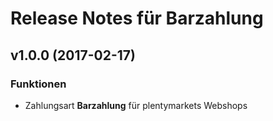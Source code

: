 # Release Notes für Barzahlung

## v1.0.0 (2017-02-17)

### Funktionen

- Zahlungsart **Barzahlung** für plentymarkets Webshops
